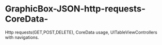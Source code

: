 # GraphicBox-JSON-http-requests-CoreData-
Http requests(GET,POST,DELETE), CoreData usage, UITableViewControllers with navigations.
